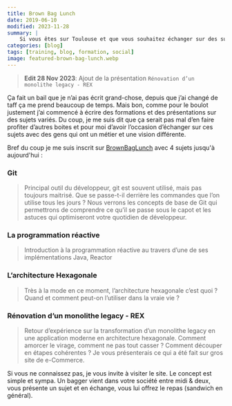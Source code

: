 ```yaml
---
title: Brown Bag Lunch
date: 2019-06-10
modified: 2023-11-28
summary: |
    Si vous êtes sur Toulouse et que vous souhaitez échanger sur des sujets technique autour de Java, l’architecture logicielle ou même du management, n’hésitez pas à me contacter via BrownBagLunch. L’échange peut se faire sous forme de présentation ou de table ronde ou simplement de discussion.
categories: [blog]
tags: [training, blog, formation, social]
image: featured-brown-bag-lunch.webp
---
```


> **Edit 28 Nov 2023**:
> Ajout de la présentation `Rénovation d’un monolithe legacy - REX`

Ça fait un bail que je n’ai pas écrit grand-chose, depuis que j’ai changé de taff ça me prend beaucoup de temps. Mais bon, comme pour le boulot justement j’ai commencé à écrire des formations et des présentations sur des sujets variés. Du coup, je me suis dit que ça serait pas mal d’en faire profiter d’autres boites et pour moi d’avoir l’occasion d’échanger sur ces sujets avec des gens qui ont un métier et une vision différente.

Bref du coup je me suis inscrit sur [BrownBagLunch](https://www.brownbaglunch.fr/baggers.html#frederic-combes) avec 4 sujets jusqu'à aujourd'hui :

### Git
  > Principal outil du développeur, git est souvent utilisé, mais pas toujours maitrisé. Que se passe-t-il derrière les commandes que l’on utilise tous les jours ? Nous verrons les concepts de base de Git qui permettrons de comprendre ce qu’il se passe sous le capot et les astuces qui optimiseront votre quotidien de développeur.
### La programmation réactive
  > Introduction à la programmation réactive au travers d’une de ses implémentations Java, Reactor
### L’architecture Hexagonale
  > Très à la mode en ce moment, l’architecture hexagonale c’est quoi ? Quand et comment peut-on l’utiliser dans la vraie vie ?
### Rénovation d’un monolithe legacy - REX
  > Retour d’expérience sur la transformation d’un monolithe legacy en une application moderne en architecture hexagonale. Comment amorcer le virage, comment ne pas tout casser ? Comment découper en étapes cohérentes ? Je vous présenterais ce qui a été fait sur gros site de e-Commerce.

Si vous ne connaissez pas, je vous invite à visiter le site. Le concept est simple et sympa. Un bagger vient dans votre société entre midi & deux, vous présente un sujet et en échange, vous lui offrez le repas (sandwich en général).
